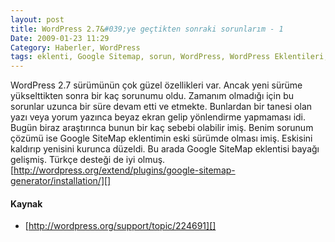 ```yaml
---
layout: post
title: WordPress 2.7&#039;ye geçtikten sonraki sorunlarım - 1
Date: 2009-01-23 11:29
Category: Haberler, WordPress
tags: eklenti, Google Sitemap, sorun, WordPress, WordPress Eklentileri, wordpress2.7
---
```


WordPress 2.7 sürümünün çok güzel özellikleri var. Ancak yeni sürüme
yükselttikten sonra bir kaç sorunumu oldu. Zamanım olmadığı için bu
sorunlar uzunca bir süre devam etti ve etmekte. Bunlardan bir tanesi
olan yazı veya yorum yazınca beyaz ekran gelip yönlendirme yapmaması
idi. Bugün biraz araştırınca bunun bir kaç sebebi olabilir imiş. Benim
sorunum çözümü ise Google SiteMap eklentimin eski sürümde olması imiş.
Eskisini kaldırıp yenisini kurunca düzeldi. Bu arada Google SiteMap
eklentisi bayağı gelişmiş. Türkçe desteği de iyi olmuş.
[http://wordpress.org/extend/plugins/google-sitemap-generator/installation/][]

#### Kaynak

-   [http://wordpress.org/support/topic/224691][]


  [http://wordpress.org/extend/plugins/google-sitemap-generator/installation/]: http://wordpress.org/extend/plugins/google-sitemap-generator/installation/
  [http://wordpress.org/support/topic/224691]: http://wordpress.org/support/topic/224691
